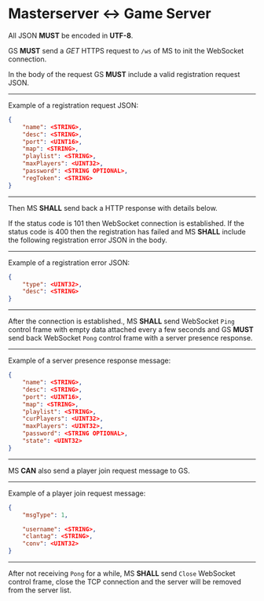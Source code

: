 # Masterserver <-> Game Server

All JSON **MUST** be encoded in **UTF-8**.

GS **MUST** send a *GET* HTTPS request to `/ws` of MS to init the WebSocket connection.

In the body of the request GS **MUST** include a valid registration request JSON.

---
Example of a registration request JSON:
```json
{
    "name": <STRING>,
    "desc": <STRING>,
    "port": <UINT16>,
    "map": <STRING>,
    "playlist": <STRING>,
    "maxPlayers": <UINT32>,
    "password": <STRING OPTIONAL>,
    "regToken": <STRING>
}
```
---

Then MS **SHALL** send back a HTTP response with details below.

If the status code is 101 then WebSocket connection is established.
If the status code is 400 then the registration has failed and MS **SHALL** include the following registration error JSON in the body.

---
Example of a registration error JSON:
```json
{
    "type": <UINT32>,
    "desc": <STRING>
}
```
---

After the connection is established., MS **SHALL** send WebSocket `Ping` control frame with empty data attached every a few seconds and GS **MUST** send back WebSocket `Pong` control frame with a server presence response.

---
Example of a server presence response message:
```json
{
    "name": <STRING>,
    "desc": <STRING>,
    "port": <UINT16>,
    "map": <STRING>,
    "playlist": <STRING>,
    "curPlayers": <UINT32>,
    "maxPlayers": <UINT32>,
    "password": <STRING OPTIONAL>,
    "state": <UINT32>
}
```
---

MS **CAN** also send a player join request message to GS.

---
Example of a player join request message:
```json
{
    "msgType": 1,

    "username": <STRING>,
    "clantag": <STRING>,
    "conv": <UINT32>
}
```
---

After not receiving `Pong` for a while, MS **SHALL** send `Close` WebSocket control frame, close the TCP connection and the server will be removed from the server list.
